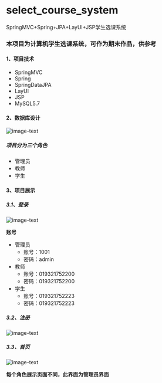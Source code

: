 # select_course_system



SpringMVC+Spring+JPA+LayUI+JSP学生选课系统

### 本项目为计算机学生选课系统，可作为期末作品，供参考

#### 1、项目技术

- SpringMVC
- Spring
- SpringDataJPA
- LayUI
- JSP
- MySQL5.7

#### 2、数据库设计

![image-text](https://github.com/yyuguang/select_course_system/blob/master/image-text/images/sql.png)



##### 项目分为三个角色

-	管理员
-	教师
-	学生

#### 3、项目展示
##### 3.1、登录

![image-text](https://github.com/yyuguang/select_course_system/blob/master/image-text/images/login.png)

**账号**
- 管理员	
  - 账号：1001
  - 密码：admin
- 教师
  - 账号：019321752200
  - 密码：019321752200
- 学生
  - 账号：019321752223
  - 密码：019321752223

##### 3.2、注册

![image-text](https://github.com/yyuguang/select_course_system/blob/master/image-text/images/register.png)

##### 3.3、首页

![image-text](https://github.com/yyuguang/select_course_system/blob/master/image-text/images/admin_index.png)

**每个角色展示页面不同，此界面为管理员界面**

